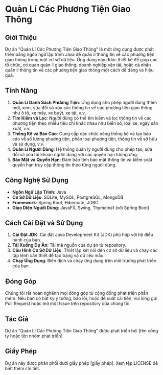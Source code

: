 # Quản Lí Các Phương Tiện Giao Thông

## Giới Thiệu

Dự án "Quản Lí Các Phương Tiện Giao Thông" là một ứng dụng được phát triển bằng ngôn ngữ lập trình Java để quản lí thông tin về các phương tiện giao thông trong một cơ sở dữ liệu. Ứng dụng này được thiết kế để giúp các tổ chức, cơ quan quản lí giao thông, doanh nghiệp vận tải, hoặc cá nhân quản lí thông tin về các phương tiện giao thông một cách dễ dàng và hiệu quả.

## Tính Năng

1. **Quản Lí Danh Sách Phương Tiện**: Ứng dụng cho phép người dùng thêm mới, xem, sửa đổi và xóa các thông tin về các phương tiện giao thông như ô tô, xe máy, xe buýt, xe tải, v.v.
2. **Tìm Kiếm và Lọc**: Người dùng có thể tìm kiếm và lọc thông tin về các phương tiện theo nhiều tiêu chí khác nhau như biển số, loại xe, ngày sản xuất, v.v.
3. **Thống Kê và Báo Cáo**: Cung cấp các chức năng thống kê và tạo báo cáo về số lượng phương tiện, phân loại phương tiện, thông tin về sở hữu và sử dụng, v.v.
4. **Quản Lí Người Dùng**: Hệ thống quản lý người dùng cho phép tạo, sửa đổi và xóa tài khoản người dùng với các quyền hạn tương ứng.
5. **Bảo Mật và Quyền Hạn**: Đảm bảo tính bảo mật thông tin và kiểm soát quyền hạn truy cập thông tin theo từng người dùng.

## Công Nghệ Sử Dụng

- **Ngôn Ngữ Lập Trình**: Java
- **Cơ Sở Dữ Liệu**: SQLite, MySQL, PostgreSQL, MongoDB
- **Framework**: Spring Boot, Hibernate, JDBC
- **Giao Diện Người Dùng**: JavaFX, Swing, Thymeleaf (với Spring Boot)

## Cách Cài Đặt và Sử Dụng

1. **Cài Đặt JDK**: Cài đặt Java Development Kit (JDK) phù hợp với hệ điều hành của bạn.
2. **Tải Xuống Dự Án**: Tải mã nguồn của dự án từ repository.
3. **Cấu Hình Cơ Sở Dữ Liệu**: Thiết lập kết nối đến cơ sở dữ liệu và chạy các tập lệnh cần thiết để tạo bảng và dữ liệu mẫu.
4. **Chạy Ứng Dụng**: Biên dịch và chạy ứng dụng trên môi trường phát triển của bạn.

## Đóng Góp

Chúng tôi rất hoan nghênh mọi đóng góp từ cộng đồng phát triển phần mềm. Nếu bạn có bất kỳ ý tưởng, báo lỗi, hoặc đề xuất cải tiến, vui lòng gửi Pull Request hoặc mở một Issue trên repository của chúng tôi.

## Tác Giả

Dự án "Quản Lí Các Phương Tiện Giao Thông" được phát triển bởi [tên công ty hoặc tên nhóm phát triển].

## Giấy Phép

Dự án này được phân phối dưới giấy phép [giấy phép]. Xem tệp LICENSE để biết thêm chi tiết.
